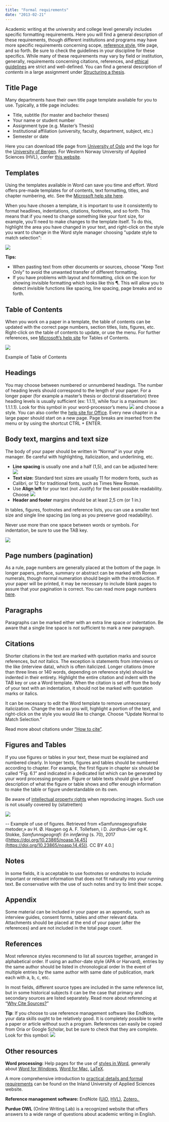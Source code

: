 ```yaml
---
title: "Formal requirements"
date: "2013-02-21"
---
```


Academic writing at the university and college level generally includes specific formatting requirements. Here you will find a general description of these requirements, though different institutions and programs may have more specific requirements concerning scope, [reference style](/en/sources-and-references/reference-styles/), title page, and so forth. Be sure to check the guidelines in your discipline for these specifics. While many of these requirements may vary by field or institution, generally, requirements concerning citations, references, and [ethical guidelines](/en/sources-and-references/why-cite-sources/) are strict and well-defined. You can find a general description of _contents_ in a large assignment under [Structuring a thesis](/en/writing/structure-and-argumentation/structuring-a-thesis/).

## Title Page

Many departments have their own title page template available for you to use. Typically, a title page includes:

- Title, subtitle (for master and bachelor theses)
- Your name or student number
- Assignment type (e.g. Master’s Thesis)
- Institutional affiliation (university, faculty, department, subject, etc.)
- Semester or date

Here you can download title page from [University of Oslo](https://www.ub.uio.no/skrive-publisere/masteroppgaver/maler/oppgaveforside.html) and the logo for the [University of Bergen](http://kapd.h.uib.no/profilmanual/99LastNed/99a_lastned.html). For Western Norway University of Applied Sciences (HVL), confer [this website](https://www.hvl.no/student/eksamen/heimeeksamen-og-oppgaveskriving/).

## Templates

Using the templates available in Word can save you time and effort. Word offers pre-made templates for of contents, text formatting, titles, and chapter numbering, etc. See the [Microsoft help site here](https://support.office.com/nb-no/article/bruke-stiler-f8b96097-4d25-4fac-8200-6139c8093109).

When you have chosen a template, it is important to use it consistently to format headlines, indentations, citations, footnotes, and so forth. This means that if you need to change something like your font size, for example, you’ll need to make changes to the template itself. To do this, highlight the area you have changed in your text, and right-click on the style you want to change in the Word style manager choosing "update style to match selection":

![](./images/Maler-300x34.png)

**Tips:**

- When pasting text from other documents or sources, choose "Keep Text Only" to avoid the unwanted transfer of different formatting.
- If you have problems with layout and formatting, click on the icon for showing invisible formatting which looks like this **¶.** This will allow you to detect invisible functions like spacing, line spacing, page breaks and so forth.

## Table of Contents

When you work on a paper in a template, the table of contents can be updated with the correct page numbers, section titles, lists, figures, etc. Right-click on the table of contents to update, or use the menu. For further references, see [Microsoft’s help site](https://support.office.com/en-us/article/format-or-customize-a-table-of-contents-9d85eb9c-0b55-4795-8abb-a49885b3a58d) for Tables of Contents.

![](./images/Innholdsfortegnelse-300x148.png)

Example of Table of Contents

## Headings

You may choose between numbered or unnumbered headings. The number of heading levels should correspond to the length of your paper. For a longer paper (for example a master’s thesis or doctoral dissertation) three heading levels is usually sufficient (ex: 1.1.1), while four is a maximum (ex: 1.1.1.1). Look for this symbol in your word-processor’s menu ![](./images/Nummererte-overskrifter.png) and choose a style. You can also confer the [help site for Office](https://support.office.com/en-gb/article/number-your-headings-ce24e028-4cb4-4d4a-bf25-fb2c61fc6585). Every new chapter in a large paper should start on a new page. Page breaks are inserted from the menu or by using the shortcut CTRL + ENTER.

## Body text, margins and text size

The body of your paper should be written in “Normal” in your style manager. Be careful with highlighting, italicization, and underlining, etc.

- **Line spacing** is usually one and a half (1,5), and can be adjusted here: ![](./images/Linjeavstand.png)
- **Text size:** Standard text sizes are usually 11 for modern fonts, such as Calibri, or 12 for traditional fonts, such as Times New Roman.
- Use **Align left** for your text (not Justify) for the best possible readability. Choose ![](./images/Venstrejustert.png)
- **Header and footer** margins should be at least 2,5 cm (or 1 in.)

In tables, figures, footnotes and reference lists, you can use a smaller text size and single line spacing (as long as you preserve good readability).

Never use more than one space between words or symbols. For indentation, be sure to use the TAB key.

![](./images/tabulator-150x150.jpg)

## Page numbers (pagination)

As a rule, page numbers are generally placed at the bottom of the page. In longer papers, preface, summary or abstract can be marked with Roman numerals, though normal numeration should begin with the introduction. If your paper will be printed, it may be necessary to include blank pages to assure that your pagination is correct. You can read more page numbers [here](https://support.office.com/en-us/article/add-different-page-numbers-or-number-formats-to-different-sections-bb4da2bd-1597-4b0c-9e91-620615ed8c05).

## Paragraphs

Paragraphs can be marked either with an extra line space _or_ indentation. Be aware that a single line space is _not_ sufficient to mark a new paragraph.

## Citations

Shorter citations in the text are marked with quotation marks and source references, but _not_ italics. The exception is statements from interviews or the like (interview data), which is often italicized. Longer citations (more than three lines or 140 words, depending on reference style) should be indented in their entirety. Highlight the entire citation and indent with the TAB key or use a Word template. When the citation is set off from the body of your text with an indentation, it should not be marked with quotation marks or italics.

It can be necessary to edit the Word template to remove unnecessary italicization. Change the text as you will, highlight a portion of the text, and right-click on the style you would like to change. Choose “Update Normal to Match Selection.”

Read more about citations under [“How to cite”](/en/sources-and-references/how-to-cite/).

## Figures and Tables

If you use figures or tables in your text, these must be explained and numbered clearly. In longer texts, figures and tables should be numbered according to chapter. For example, the first figure in chapter six should be called “Fig. 6.1” and indicated in a dedicated list which can be generated by your word processing program. Figure or table texts should give a brief description of what the figure or table shows and offer enough information to make the table or figure understandable on its own.

Be aware of [intellectual property rights](/en/sources-and-references/why-cite-sources/intellectual-property-rights/) when reproducing images. Such use is not usually covered by (sitatretten)

![](./images/figur-eksempel-300x221.png)

\-- Example of use of figures. Retrieved from «Samfunnsgeografiske metoder,» av H. Ø. Haugen og A. F. Tollefsen, i D. Jordhus-Lier og K. Stokke, _Samfunnsgeografi: En innføring_ (s. 70), 2017 ([https://doi.org/10.23865/noasp.14.45](https://doi.org/10.23865/noasp.14.45)). CC BY 4.0.\]

## Notes

In some fields, it is acceptable to use footnotes or endnotes to include important or relevant information that does not fit naturally into your running text. Be conservative with the use of such notes and try to limit their scope.

## Appendix

Some material can be included in your paper as an appendix, such as interview guides, consent forms, tables and other relevant data. Attachments should be placed at the end of your paper (after the references) and are not included in the total page count.

## References

Most reference styles recommend to list all sources together, arranged in alphabetical order. If using an author-date style (APA or Harvard), entries by the same author should be listed in chronological order In the event of multiple entries by the same author with same date of publication, mark each with a, b, c, etc.

In most fields, different source types are included in the same reference list, but in some historical subjects it can be the case that primary and secondary sources are listed separately. Read more about referencing at “[Why Cite Sources?](/en/sources-and-references/why-cite-sources/)”

**Tip**: If you choose to use reference management software like EndNote, your data skills ought to be relatively good. It is completely possible to write a paper or article without such a program. References can easily be copied from Oria or Google Scholar, but be sure to check that they are complete. Look for this symbol: ![](./images/Cite.png)

## Other resources

**Word processing:** Help pages for the use of [styles in Word](https://support.office.com/nb-no/article/bruke-stiler-f8b96097-4d25-4fac-8200-6139c8093109), generally about [Word for Windows](https://support.office.com/nb-no/word), [Word for Mac,](https://support.office.com/nb-no/article/hjelp-for-word-2016-for-mac-c3292414-89c0-46e5-82a7-d55a1720f3bd?wt.mc_id=otc_word) [LaTeX](https://www.latex-project.org/help/).

A more comprehensive introduction to [practical details and formal requirements](https://www.inn.no/bibliotek/skrive-og-referere/hvordan-skrive-oppgave) can be found on the Inland University of Applied Sciences website.

**Reference management software:** EndNote ([UiO,](https://www.ub.uio.no/skrive-publisere/referere/endnote/) [HVL)](https://www.hvl.no/bibliotek/skrive-og-referere/endnote/), [Zotero. ](https://www.zotero.org/)

**Purdue OWL** (Online Writing Lab) is a recognized website that offers answers to a wide range of questions about academic writing in English.
